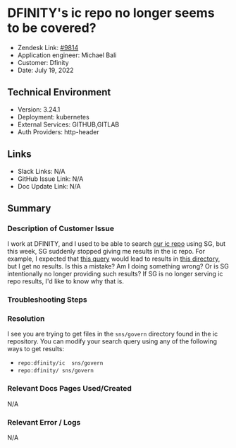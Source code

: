 
# DFINITY's ic repo no longer seems to be covered? <!-- Ticket Title  Hint: include keywords to make it searchable -->

- Zendesk Link: [#9814](https://sourcegraph.zendesk.com/agent/tickets/9814)
- Application engineer: Michael Bali
- Customer: Dfinity <!-- Redact if this contains personally identifying information -->
- Date: July 19, 2022

<!-- Data populated from integration, speak to Ben Gordon or Michael Bali if not working -->
<!-- During Internal team trial, fill missing data manually (we are waiting for all data to sync) -->

## Technical Environment
- Version: 3.24.1​
- Deployment: kubernetes
- External Services: GITHUB,GITLAB
- Auth Providers: http-header


## Links
<!-- Data for application engineer manual entry -->
- Slack Links: N/A
- GitHub Issue Link: N/A
- Doc Update Link: N/A

## Summary
### Description of Customer Issue
I work at DFINITY, and I used to be able to search [our ic repo](https://github.com/dfinity/ic) using SG, but this week, SG suddenly stopped giving me results in the ic repo. For example, I expected that [this query](https://sourcegraph.com/search?q=context:global+repo:dfinity+f:sns/govern&patternType=regexp&case=yes) would lead to results in [this directory](https://github.com/dfinity/ic/tree/master/rs/sns/governance), but I get no results. Is this a mistake? Am I doing something wrong? Or is SG intentionally no longer providing such results? If SG is no longer serving ic repo results, I'd like to know why that is.

### Troubleshooting Steps

### Resolution
I see you are trying to get files in the `sns/govern` directory found in the ic repository.
You can modify your search query using any of the following ways to get results:
- `repo:dfinity/ic  sns/govern`
- `repo:dfinity/ sns/govern`

### Relevant Docs Pages Used/Created
N/A
### Relevant Error / Logs
<!-- Please redact keys, tokens, and personal identifying information -->
N/A

<!-- Once complete, upload a copy to https://github.com/sourcegraph/support-tools-internal/tree/main/resolved-tickets as a .md file -->
<!-- Name the file 9814.md -->
